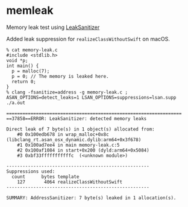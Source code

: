# memleak
Memory leak test using [LeakSanitizer](https://clang.llvm.org/docs/LeakSanitizer.html)

Added leak suppression for `realizeClassWithoutSwift` on macOS.

```
% cat memory-leak.c
#include <stdlib.h>
void *p;
int main() {
  p = malloc(7);
  p = 0; // The memory is leaked here.
  return 0;
}
% clang -fsanitize=address -g memory-leak.c ; ASAN_OPTIONS=detect_leaks=1 LSAN_OPTIONS=suppressions=lsan.supp ./a.out

=================================================================
==37858==ERROR: LeakSanitizer: detected memory leaks

Direct leak of 7 byte(s) in 1 object(s) allocated from:
    #0 0x100edb678 in wrap_malloc+0x8c (libclang_rt.asan_osx_dynamic.dylib:arm64+0x3f678)
    #1 0x100ad7ee4 in main memory-leak.c:5
    #2 0x100af1084 in start+0x200 (dyld:arm64+0x5084)
    #3 0xbf33fffffffffffc  (<unknown module>)

-----------------------------------------------------
Suppressions used:
  count      bytes template
    127       4064 realizeClassWithoutSwift
-----------------------------------------------------

SUMMARY: AddressSanitizer: 7 byte(s) leaked in 1 allocation(s).
```
